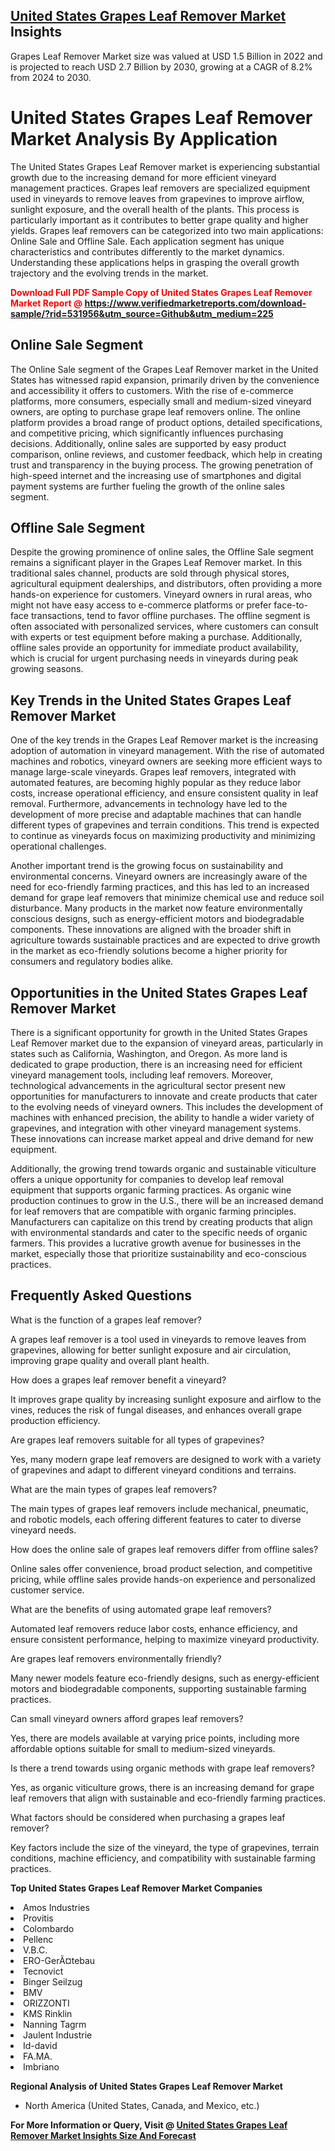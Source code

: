 <h2><a href="https://www.verifiedmarketreports.com/download-sample/?rid=531956&amp;utm_source=Github&amp;utm_medium=225" target="_blank">United States Grapes Leaf Remover Market</a> Insights</h2><p>Grapes Leaf Remover Market size was valued at USD 1.5 Billion in 2022 and is projected to reach USD 2.7 Billion by 2030, growing at a CAGR of 8.2% from 2024 to 2030.</p><p> <h1>United States Grapes Leaf Remover Market Analysis By Application</h1> <p>The United States Grapes Leaf Remover market is experiencing substantial growth due to the increasing demand for more efficient vineyard management practices. Grapes leaf removers are specialized equipment used in vineyards to remove leaves from grapevines to improve airflow, sunlight exposure, and the overall health of the plants. This process is particularly important as it contributes to better grape quality and higher yields. Grapes leaf removers can be categorized into two main applications: Online Sale and Offline Sale. Each application segment has unique characteristics and contributes differently to the market dynamics. Understanding these applications helps in grasping the overall growth trajectory and the evolving trends in the market.</p> <p><strong><p><span class=""><span style="color: #ff0000;"><strong>Download Full PDF Sample Copy of United States Grapes Leaf Remover Market Report</strong> @ </span><a href="https://www.verifiedmarketreports.com/download-sample/?rid=531956&amp;utm_source=Github&amp;utm_medium=225" target="_blank">https://www.verifiedmarketreports.com/download-sample/?rid=531956&amp;utm_source=Github&amp;utm_medium=225</a></span></p></strong></p> <h2>Online Sale Segment</h2> <p>The Online Sale segment of the Grapes Leaf Remover market in the United States has witnessed rapid expansion, primarily driven by the convenience and accessibility it offers to customers. With the rise of e-commerce platforms, more consumers, especially small and medium-sized vineyard owners, are opting to purchase grape leaf removers online. The online platform provides a broad range of product options, detailed specifications, and competitive pricing, which significantly influences purchasing decisions. Additionally, online sales are supported by easy product comparison, online reviews, and customer feedback, which help in creating trust and transparency in the buying process. The growing penetration of high-speed internet and the increasing use of smartphones and digital payment systems are further fueling the growth of the online sales segment.</p> <h2>Offline Sale Segment</h2> <p>Despite the growing prominence of online sales, the Offline Sale segment remains a significant player in the Grapes Leaf Remover market. In this traditional sales channel, products are sold through physical stores, agricultural equipment dealerships, and distributors, often providing a more hands-on experience for customers. Vineyard owners in rural areas, who might not have easy access to e-commerce platforms or prefer face-to-face transactions, tend to favor offline purchases. The offline segment is often associated with personalized services, where customers can consult with experts or test equipment before making a purchase. Additionally, offline sales provide an opportunity for immediate product availability, which is crucial for urgent purchasing needs in vineyards during peak growing seasons.</p> <h2>Key Trends in the United States Grapes Leaf Remover Market</h2> <p>One of the key trends in the Grapes Leaf Remover market is the increasing adoption of automation in vineyard management. With the rise of automated machines and robotics, vineyard owners are seeking more efficient ways to manage large-scale vineyards. Grapes leaf removers, integrated with automated features, are becoming highly popular as they reduce labor costs, increase operational efficiency, and ensure consistent quality in leaf removal. Furthermore, advancements in technology have led to the development of more precise and adaptable machines that can handle different types of grapevines and terrain conditions. This trend is expected to continue as vineyards focus on maximizing productivity and minimizing operational challenges.</p> <p>Another important trend is the growing focus on sustainability and environmental concerns. Vineyard owners are increasingly aware of the need for eco-friendly farming practices, and this has led to an increased demand for grape leaf removers that minimize chemical use and reduce soil disturbance. Many products in the market now feature environmentally conscious designs, such as energy-efficient motors and biodegradable components. These innovations are aligned with the broader shift in agriculture towards sustainable practices and are expected to drive growth in the market as eco-friendly solutions become a higher priority for consumers and regulatory bodies alike.</p> <h2>Opportunities in the United States Grapes Leaf Remover Market</h2> <p>There is a significant opportunity for growth in the United States Grapes Leaf Remover market due to the expansion of vineyard areas, particularly in states such as California, Washington, and Oregon. As more land is dedicated to grape production, there is an increasing need for efficient vineyard management tools, including leaf removers. Moreover, technological advancements in the agricultural sector present new opportunities for manufacturers to innovate and create products that cater to the evolving needs of vineyard owners. This includes the development of machines with enhanced precision, the ability to handle a wider variety of grapevines, and integration with other vineyard management systems. These innovations can increase market appeal and drive demand for new equipment.</p> <p>Additionally, the growing trend towards organic and sustainable viticulture offers a unique opportunity for companies to develop leaf removal equipment that supports organic farming practices. As organic wine production continues to grow in the U.S., there will be an increased demand for leaf removers that are compatible with organic farming principles. Manufacturers can capitalize on this trend by creating products that align with environmental standards and cater to the specific needs of organic farmers. This provides a lucrative growth avenue for businesses in the market, especially those that prioritize sustainability and eco-conscious practices.</p> <h2>Frequently Asked Questions</h2> <p>What is the function of a grapes leaf remover?</p> <p>A grapes leaf remover is a tool used in vineyards to remove leaves from grapevines, allowing for better sunlight exposure and air circulation, improving grape quality and overall plant health.</p> <p>How does a grapes leaf remover benefit a vineyard?</p> <p>It improves grape quality by increasing sunlight exposure and airflow to the vines, reduces the risk of fungal diseases, and enhances overall grape production efficiency.</p> <p>Are grapes leaf removers suitable for all types of grapevines?</p> <p>Yes, many modern grape leaf removers are designed to work with a variety of grapevines and adapt to different vineyard conditions and terrains.</p> <p>What are the main types of grapes leaf removers?</p> <p>The main types of grapes leaf removers include mechanical, pneumatic, and robotic models, each offering different features to cater to diverse vineyard needs.</p> <p>How does the online sale of grapes leaf removers differ from offline sales?</p> <p>Online sales offer convenience, broad product selection, and competitive pricing, while offline sales provide hands-on experience and personalized customer service.</p> <p>What are the benefits of using automated grape leaf removers?</p> <p>Automated leaf removers reduce labor costs, enhance efficiency, and ensure consistent performance, helping to maximize vineyard productivity.</p> <p>Are grapes leaf removers environmentally friendly?</p> <p>Many newer models feature eco-friendly designs, such as energy-efficient motors and biodegradable components, supporting sustainable farming practices.</p> <p>Can small vineyard owners afford grapes leaf removers?</p> <p>Yes, there are models available at varying price points, including more affordable options suitable for small to medium-sized vineyards.</p> <p>Is there a trend towards using organic methods with grape leaf removers?</p> <p>Yes, as organic viticulture grows, there is an increasing demand for grape leaf removers that align with sustainable and eco-friendly farming practices.</p> <p>What factors should be considered when purchasing a grapes leaf remover?</p> <p>Key factors include the size of the vineyard, the type of grapevines, terrain conditions, machine efficiency, and compatibility with sustainable farming practices.</p> </p><p><strong>Top United States Grapes Leaf Remover Market Companies</strong></p><div data-test-id=""><p><li>Amos Industries</li><li> Provitis</li><li> Colombardo</li><li> Pellenc</li><li> V.B.C.</li><li> ERO-GerÃ¤tebau</li><li> Tecnovict</li><li> Binger Seilzug</li><li> BMV</li><li> ORIZZONTI</li><li> KMS Rinklin</li><li> Nanning Tagrm</li><li> Jaulent Industrie</li><li> Id-david</li><li> FA.MA.</li><li> Imbriano</li></p><div><strong>Regional Analysis of&nbsp;United States Grapes Leaf Remover Market</strong></div><ul><li dir="ltr"><p dir="ltr">North America&nbsp;(United States, Canada, and Mexico, etc.)</p></li></ul><p><strong>For More Information or Query, Visit @&nbsp;</strong><strong><a href="https://www.verifiedmarketreports.com/product/grapes-leaf-remover-market/?utm_source=Github&amp;utm_medium=225" target="_blank">United States Grapes Leaf Remover Market Insights Size And Forecast</a></strong></p></div>
